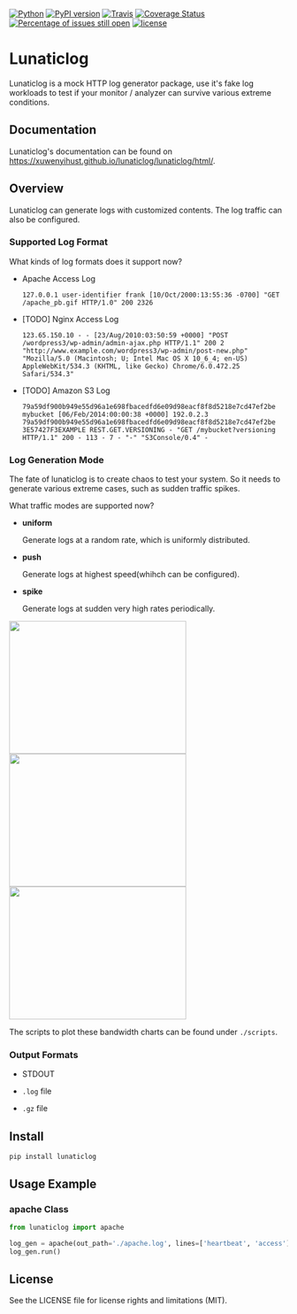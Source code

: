 [![Python](https://img.shields.io/badge/python-3.4%2C%203.5%2C%203.6-blue.svg)](https://travis-ci.org/xuwenyihust/Visor)
[![PyPI version](https://badge.fury.io/py/lunaticlog.svg)](https://badge.fury.io/py/lunaticlog)
[![Travis](https://travis-ci.org/xuwenyihust/lunaticlog.svg?branch=master)](https://travis-ci.org/xuwenyihust/lunaticlog)
[![Coverage Status](https://coveralls.io/repos/github/xuwenyihust/lunaticlog/badge.svg?branch=master)](https://coveralls.io/github/xuwenyihust/lunaticlog?branch=master)
[![Percentage of issues still open](http://isitmaintained.com/badge/open/xuwenyihust/lunaticlog.svg)](http://isitmaintained.com/project/xuwenyihust/lunaticlog "Percentage of issues still open")
[![license](https://img.shields.io/github/license/mashape/apistatus.svg?maxAge=2592000)](https://github.com/xuwenyihust/Visor/blob/master/LICENSE)


# Lunaticlog
Lunaticlog is a mock HTTP log generator package, use it's fake log workloads to test if your monitor / analyzer can survive various extreme conditions. 


## Documentation
Lunaticlog's documentation can be found on https://xuwenyihust.github.io/lunaticlog/lunaticlog/html/.


## Overview
Lunaticlog can generate logs with customized contents. The log traffic can also be configured.

### Supported Log Format
What kinds of log formats does it support now?

* Apache Access Log

  `127.0.0.1 user-identifier frank [10/Oct/2000:13:55:36 -0700] "GET /apache_pb.gif HTTP/1.0" 200 2326`

* [TODO] Nginx Access Log

  `123.65.150.10 - - [23/Aug/2010:03:50:59 +0000] "POST /wordpress3/wp-admin/admin-ajax.php HTTP/1.1" 200 2 "http://www.example.com/wordpress3/wp-admin/post-new.php" "Mozilla/5.0 (Macintosh; U; Intel Mac OS X 10_6_4; en-US) AppleWebKit/534.3 (KHTML, like Gecko) Chrome/6.0.472.25 Safari/534.3"`

* [TODO] Amazon S3 Log

  `79a59df900b949e55d96a1e698fbacedfd6e09d98eacf8f8d5218e7cd47ef2be mybucket [06/Feb/2014:00:00:38 +0000] 192.0.2.3 79a59df900b949e55d96a1e698fbacedfd6e09d98eacf8f8d5218e7cd47ef2be 3E57427F3EXAMPLE REST.GET.VERSIONING - "GET /mybucket?versioning HTTP/1.1" 200 - 113 - 7 - "-" "S3Console/0.4" -`

### Log Generation Mode
The fate of lunaticlog is to create chaos to test your system. So it needs to generate various extreme cases, such as sudden traffic spikes.

What traffic modes are supported now?

* **uniform** 

  Generate logs at a random rate, which is uniformly distributed.

* **push**

  Generate logs at highest speed(whihch can be configured).

* **spike**

  Generate logs at sudden very high rates periodically.
  
<img src="https://raw.githubusercontent.com/xuwenyihust/lunaticlog/master/img/mode_uniform.png" width="320" height="240"/><img src="https://raw.githubusercontent.com/xuwenyihust/lunaticlog/master/img/mode_spike.png" width="320" height="240"/><img src="https://raw.githubusercontent.com/xuwenyihust/lunaticlog/master/img/mode_push.png" width="320" height="240"/>

The scripts to plot these bandwidth charts can be found under `./scripts`.

### Output Formats

* STDOUT

* `.log` file

* `.gz` file


## Install

`pip install lunaticlog`


## Usage Example

### apache Class

```python
from lunaticlog import apache

log_gen = apache(out_path='./apache.log', lines=['heartbeat', 'access'])
log_gen.run()
```

## License
See the LICENSE file for license rights and limitations (MIT).

